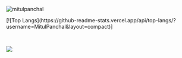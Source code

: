 <!--
**MitulPanchal/MitulPanchal** is a ✨ _special_ ✨ repository because its `README.md` (this file) appears on your GitHub profile.
### Hi there 👋
<img src="https://www.animatedgif.net/welcome/ctmwelcome_e0.gif">
Here are some ideas to get you started:

- 🔭 I’m currently working on ...
- 🌱 I’m currently learning ...
- 👯 I’m looking to collaborate on ...
- 🤔 I’m looking for help with ...
- 💬 Ask me about ...
- 📫 How to reach me: ...
- 😄 Pronouns: ...
- ⚡ Fun fact: ...

![Github stats](https://github-readme-stats.vercel.app/api/?username=MitulPanchal&theme=black&show_icons=true&hide_border=true)
-->


<p>
<img align="left" src="https://komarev.com/ghpvc/?username=mitulpanchal" alt="mitulpanchal" />
</p>
<br>

<p>
  [![Top Langs](https://github-readme-stats.vercel.app/api/top-langs/?username=MitulPanchal&layout=compact)]
</p>

<br>

<p>
    <img align="center" src="https://github-readme-stats.vercel.app/api/?username=MitulPanchal&theme=light&show_icons=true&hide_border=true" />
</p>

<!--
<details>
<summary>Click for GitHub Stats</summary>
  <p>
    <img align="left" src="https://github-readme-stats.vercel.app/api/top-langs/?username=MitulPanchal&theme=light&hide_border=true" />
  </p>
  <br>
  <p>
    <img align="center" src="https://github-readme-stats.vercel.app/api/?username=MitulPanchal&theme=black&show_icons=true&hide_border=true" />
  </p>
</details>
-->
